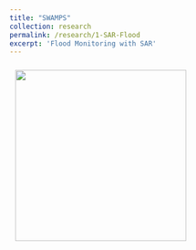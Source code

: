 ```yaml
---
title: "SWAMPS"
collection: research
permalink: /research/1-SAR-Flood
excerpt: 'Flood Monitoring with SAR'
---
```


<img style="float: center; padding: 10px 10px 10px 10px;" src="http://katjensen.github.io/images/Under-Construction-Sign.png" width=300>